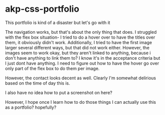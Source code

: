 # akp-css-portfolio

This portfolio is kind of a disaster but let's go with it

The navigation works, but that's about the only thing that does. I struggled with the flex box situation- I tried to do a hover over to have the titles over them, it obviously didn't work. Additionally, I tried to have the first image larger several different ways, but that did not work either. However, the images seem to work okay, but they aren't linked to anything, because i don't have anything to link them to? I know it's in the acceptance criteria but I just dont have anything. I need to figure out how to have the hover go over only part of the flex box to do them per image.

However, the contact looks decent as well. Clearly I'm somewhat delirious based on the time of day this is. 

I also have no idea how to put a screenshot on here? 

However, I hope once I learn how to do those things I can actually use this as a portfolio? hopefully?


